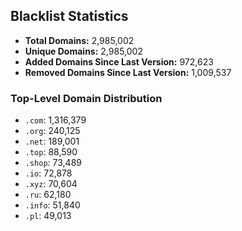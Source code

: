 ## Blacklist Statistics

- **Total Domains:** 2,985,002
- **Unique Domains:** 2,985,002
- **Added Domains Since Last Version:** 972,623
- **Removed Domains Since Last Version:** 1,009,537

### Top-Level Domain Distribution

-  `.com`: 1,316,379
-  `.org`: 240,125
-  `.net`: 189,001
-  `.top`: 88,590
-  `.shop`: 73,489
-  `.io`: 72,878
-  `.xyz`: 70,604
-  `.ru`: 62,180
-  `.info`: 51,840
-  `.pl`: 49,013
